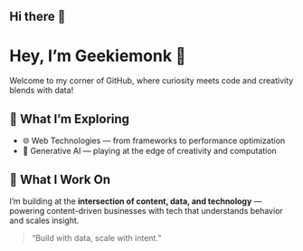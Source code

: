 ## Hi there 👋

# Hey, I’m Geekiemonk 👋

Welcome to my corner of GitHub, where curiosity meets code and creativity blends with data!

## 🚀 What I’m Exploring

- 🌐 Web Technologies — from frameworks to performance optimization
- 🤖 Generative AI — playing at the edge of creativity and computation

## 🧠 What I Work On

I’m building at the **intersection of content, data, and technology** — powering content-driven businesses with tech that understands behavior and scales insight.

> “Build with data, scale with intent.”
<!--
## 📊 Current Focus

- Using AI to supercharge content intelligence
- Exploring new interfaces for interaction: AI + Web3 + UX
- Prototyping tools and apps that solve real-world bottlenecks

## 📫 Let’s Connect


---


<!--
**geekieemonk/geekieemonk** is a ✨ _special_ ✨ repository because its `README.md` (this file) appears on your GitHub profile.

Here are some ideas to get you started:

- 🔭 I’m currently working on ...
- 🌱 I’m currently learning ...
- 👯 I’m looking to collaborate on ...
- 🤔 I’m looking for help with ...
- 💬 Ask me about ...
- 📫 How to reach me: ...
- 😄 Pronouns: ...
- ⚡ Fun fact: ...
-->
